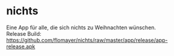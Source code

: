 # nichts
Eine App für alle, die sich nichts zu Weihnachten wünschen.<br>
Release Build: https://github.com/flomayer/nichts/raw/master/app/release/app-release.apk
